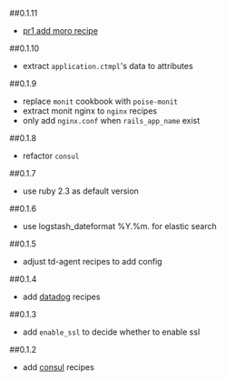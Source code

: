 ##0.1.11
* [pr1 add moro recipe](https://github.com/sudo-recruit/pita/pull/1)

##0.1.10
* extract `application.ctmpl`'s data to attributes

##0.1.9
* replace `monit` cookbook with `poise-monit`
* extract monit nginx to `nginx` recipes
* only add `nginx.conf` when `rails_app_name` exist

##0.1.8
* refactor `consul`

##0.1.7
* use ruby 2.3 as default version

##0.1.6
* use logstash_dateformat %Y.%m. for elastic search

##0.1.5
* adjust td-agent recipes to add config

##0.1.4
* add [datadog](https://github.com/DataDog/chef-datadog) recipes

##0.1.3
* add `enable_ssl` to decide whether to enable ssl

##0.1.2
* add [consul](https://www.consul.io/) recipes